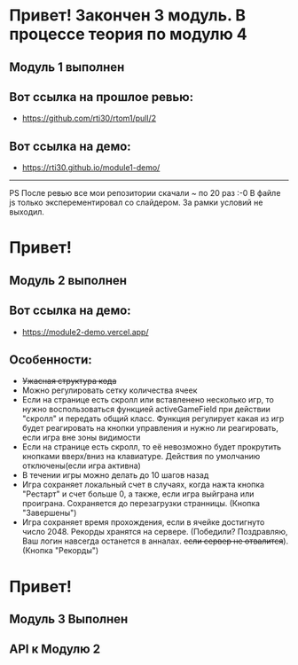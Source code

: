 # Привет! Закончен 3 модуль. В процессе теория по модулю 4
## Модуль 1 выполнен
## Вот ссылка на прошлое ревью:
- https://github.com/rti30/rtom1/pull/2

## Вот ссылка на демо:
- https://rti30.github.io/module1-demo/
***
PS После ревью все мои репозитории скачали ~ по 20 раз :-0
В файле js только эксперементировал со слайдером. За рамки условий не выходил.

# Привет!
## Модуль 2 выполнен
## Вот ссылка на демо:
- https://module2-demo.vercel.app/

## Особенности:
- ~~Ужасная структура кода~~
- Можно регулировать сетку количества ячеек
- Если на странице есть скролл или вставленено несколько игр, то нужно воспользоваться функцией activeGameField при действии "скролл" и передать общий класс. Функция регулирует какая из игр будет реагировать на кнопки управления и нужно ли реагировать, если игра вне зоны видимости
- Если на странице есть скролл, то её невозможно будет прокрутить кнопками вверх/вниз на клавиатуре. Действия по умолчанию отключены(если игра активна)
- В течении игры можно делать до 10 шагов назад
- Игра сохраняет локальный счет в случаях, когда нажта кнопка "Рестарт" и счет больше 0, а также, если игра выйграна или проиграна. Сохраняется до перезагрузки странницы. (Кнопка "Завершены")
- Игра сохраняет время прохождения, если в ячейке достигнуто число 2048. Рекорды хранятся на сервере. (Победили? Поздравляю, Ваш логин навсегда останется в анналах. ~~если сервер не отвалится~~). (Кнопка "Рекорды")

# Привет!
## Модуль 3 Выполнен

## API к Модулю 2